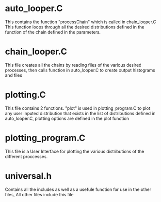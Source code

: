 # auto_looper.C
 This contains the function "processChain" which is called in chain_looper.C
 This function loops through all the desired distributions defined in the function of the chain defined in the parameters.
 
# chain_looper.C
  This file creates all the chains by reading files of the various desired processes, then calls function in auto_looper.C to create output histograms and files
  
# plotting.C
  This file contains 2 functions. "plot" is used in plotting_program.C to plot any user inputed distribution that exists in the list of distributions defined in auto_looper.C, plotting options are defined in the plot function
  
# plotting_program.C
This file is a User Interface for plotting the various distributions of the different proccesses.

# universal.h
Contains all the includes as well as a usefule function for use in the other files,
All other files include this file
